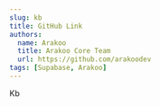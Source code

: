 ```yaml
---
slug: kb
title: GitHub Link
authors:
  name: Arakoo
  title: Arakoo Core Team
  url: https://github.com/arakoodev
tags: [Supabase, Arakoo]
---
```

Kb
